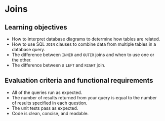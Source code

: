 # Joins

## Learning objectives

* How to interpret database diagrams to determine how tables are related.
* How to use SQL `JOIN` clauses to combine data from multiple tables in a database query.
* The difference between `INNER` and `OUTER` joins and when to use one or the other.
* The difference between a `LEFT` and `RIGHT` join.

## Evaluation criteria and functional requirements

* All of the queries run as expected.
* The number of results returned from your query is equal to the number of results specified in each question.
* The unit tests pass as expected.
* Code is clean, concise, and readable.

